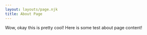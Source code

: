 ```yaml
---
layout: layouts/page.njk
title: About Page
---
```

Wow, okay this is pretty cool! Here is some test about page content!